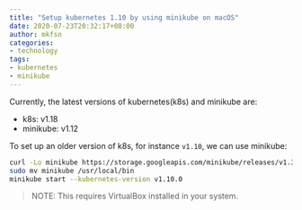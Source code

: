 ```yaml
---
title: "Setup kubernetes 1.10 by using minikube on macOS"
date: 2020-07-23T20:32:17+08:00
author: mkfsn
categories:
- technology
tags:
- kubernetes
- minikube
---
```


Currently, the latest versions of kubernetes(k8s) and minikube are:
- k8s: v1.18
- minikube: v1.12

To set up an older version of k8s, for instance `v1.10`, we can use minikube:

```bash
curl -Lo minikube https://storage.googleapis.com/minikube/releases/v1.3.1/minikube-darwin-amd64 && chmod +x minikube
sudo mv minikube /usr/local/bin
minikube start --kubernetes-version v1.10.0
```

> NOTE: This requires VirtualBox installed in your system.
